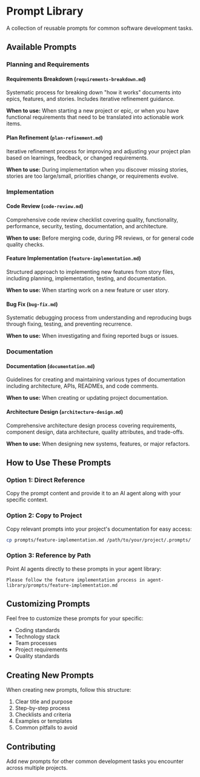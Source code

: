 # Prompt Library

A collection of reusable prompts for common software development tasks.

## Available Prompts

### Planning and Requirements

#### Requirements Breakdown (`requirements-breakdown.md`)
Systematic process for breaking down "how it works" documents into epics, features, and stories. Includes iterative refinement guidance.

**When to use:** When starting a new project or epic, or when you have functional requirements that need to be translated into actionable work items.

#### Plan Refinement (`plan-refinement.md`)
Iterative refinement process for improving and adjusting your project plan based on learnings, feedback, or changed requirements.

**When to use:** During implementation when you discover missing stories, stories are too large/small, priorities change, or requirements evolve.

### Implementation

#### Code Review (`code-review.md`)
Comprehensive code review checklist covering quality, functionality, performance, security, testing, documentation, and architecture.

**When to use:** Before merging code, during PR reviews, or for general code quality checks.

#### Feature Implementation (`feature-implementation.md`)
Structured approach to implementing new features from story files, including planning, implementation, testing, and documentation.

**When to use:** When starting work on a new feature or user story.

#### Bug Fix (`bug-fix.md`)
Systematic debugging process from understanding and reproducing bugs through fixing, testing, and preventing recurrence.

**When to use:** When investigating and fixing reported bugs or issues.

### Documentation

#### Documentation (`documentation.md`)
Guidelines for creating and maintaining various types of documentation including architecture, APIs, READMEs, and code comments.

**When to use:** When creating or updating project documentation.

#### Architecture Design (`architecture-design.md`)
Comprehensive architecture design process covering requirements, component design, data architecture, quality attributes, and trade-offs.

**When to use:** When designing new systems, features, or major refactors.

## How to Use These Prompts

### Option 1: Direct Reference
Copy the prompt content and provide it to an AI agent along with your specific context.

### Option 2: Copy to Project
Copy relevant prompts into your project's documentation for easy access:
```bash
cp prompts/feature-implementation.md /path/to/your/project/.prompts/
```

### Option 3: Reference by Path
Point AI agents directly to these prompts in your agent library:
```
Please follow the feature implementation process in agent-library/prompts/feature-implementation.md
```

## Customizing Prompts

Feel free to customize these prompts for your specific:
- Coding standards
- Technology stack
- Team processes
- Project requirements
- Quality standards

## Creating New Prompts

When creating new prompts, follow this structure:
1. Clear title and purpose
2. Step-by-step process
3. Checklists and criteria
4. Examples or templates
5. Common pitfalls to avoid

## Contributing

Add new prompts for other common development tasks you encounter across multiple projects.
